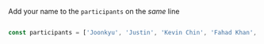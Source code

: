 
Add your name to the `participants` on the *same* line

```js

const participants = ['Joonkyu', 'Justin', 'Kevin Chin', 'Fahad Khan', 'Johnny', 'Ismail Patel', 'Cielo', 'Suzuna Kimura']

```
